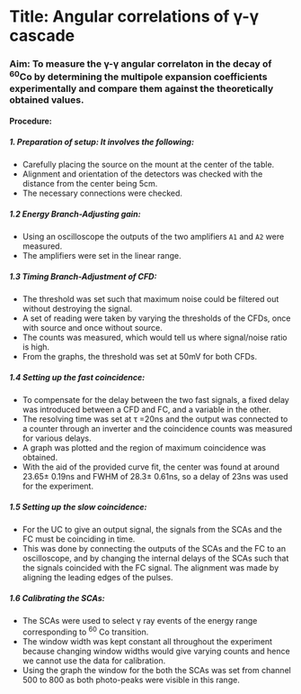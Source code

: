 # Title: Angular correlations of  &#947;-&#947; cascade
### Aim: To measure the γ-γ angular correlaton in the decay of <sup>60</sup>Co by determining the multipole expansion coefficients experimentally and compare them against the theoretically obtained values.
#### Procedure:
##### 1. Preparation of setup: It involves the following:
   * Carefully placing the source on the mount at the center of the table.
   * Alignment and orientation of the detectors was checked with the distance from the center being 5cm.
   * The necessary connections were checked.
##### 1.2 Energy Branch-Adjusting gain:
   * Using an oscilloscope the outputs of the two amplifiers `A1` and `A2` were measured.
   * The amplifiers were set in the linear range.
##### 1.3 Timing Branch-Adjustment of CFD:
   * The threshold was set such that maximum noise could be filtered out without destroying the signal.
   * A set of reading were taken by varying the thresholds of the CFDs, once with source and once without source.
   * The counts was measured, which would tell us where signal/noise ratio is high.
   * From the graphs, the threshold was set at 50mV for both CFDs.
##### 1.4 Setting up the fast coincidence:
   * To compensate for the delay between the two fast signals, a fixed delay was introduced between a CFD and FC, and a variable in the other.
   * The resolving time was set at τ =20ns and the output was connected to a counter through an inverter and the coincidence counts was measured for various delays.
   * A graph was plotted and the region of maximum coincidence was obtained.
   * With the aid of the provided curve fit, the center was found at around 23.65± 0.19ns and FWHM of 28.3± 0.61ns, so a delay of 23ns was used for the experiment.
##### 1.5 Setting up the slow coincidence:
   * For the UC to give an output signal, the signals from the SCAs and the FC must be coinciding in time. 
   * This was done by connecting the outputs of the SCAs and the FC to an oscilloscope, and by changing the internal delays of the SCAs such that the signals coincided with the FC signal. The alignment was
      made by aligning the leading edges of the pulses.
##### 1.6 Calibrating the SCAs:
   * The SCAs were used to select γ ray events of the energy range corresponding to <sup>60</sup> Co transition.
   * The window width was kept constant all throughout the experiment because changing window widths would give varying counts and hence we cannot use the data for calibration. 
   * Using the graph the window for the both the SCAs was set from channel 500 to 800 as both photo-peaks were visible in this range.
  
